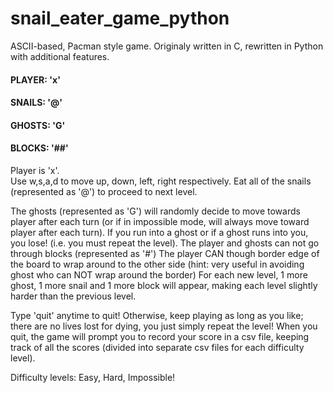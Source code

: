 # snail_eater_game_python
ASCII-based, Pacman style game. Originaly written in C, rewritten in Python with additional features.

<h4>PLAYER: 'x'</h4>
<h4>SNAILS: '@' </h4>
<h4>GHOSTS: 'G' </h4>
<h4>BLOCKS: '##' </h4>

Player is 'x'. <br>
Use w,s,a,d to move up, down, left, right respectively.
Eat all of the snails (represented as '@') to proceed to next level.

The ghosts (represented as 'G') will randomly decide to move towards player after each turn (or if in impossible mode, will always move toward player after each turn).
If you run into a ghost or if a ghost runs into you, you lose! (i.e. you must repeat the level).
The player and ghosts can not go through blocks (represented as '#')
The player CAN though border edge of the board to wrap around to the other side (hint: very useful in avoiding ghost who can NOT wrap around the border)
For each new level, 1 more ghost, 1 more snail and 1 more block will appear, making each level slightly harder than the previous level.

Type 'quit' anytime to quit! Otherwise, keep playing as long as you like; there are no lives lost for dying, you just simply repeat the level!
When you quit, the game will prompt you to record your score in a csv file, keeping track of all the scores (divided into separate csv files for each difficulty level).

Difficulty levels: Easy, Hard, Impossible!
